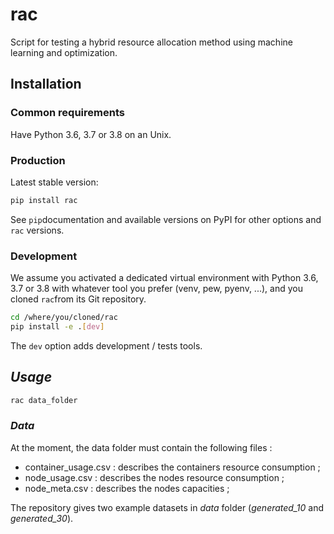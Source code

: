 # **rac**

Script for testing a hybrid resource allocation method using machine learning and optimization.

## Installation

### Common requirements

Have Python 3.6, 3.7 or 3.8 on an Unix.

### Production

Latest stable version:

```bash
pip install rac
```

See `pip`documentation and available versions on PyPI for other options and `rac` versions.

### Development

We assume you activated a dedicated virtual environment with Python 3.6, 3.7 or 3.8 with whatever
tool you prefer (venv, pew, pyenv, ...), and you cloned `rac`from its Git repository.

```bash
cd /where/you/cloned/rac
pip install -e .[dev]
```

The `dev` option adds development / tests tools.

## _Usage_

```bash
rac data_folder
```

### _Data_

At the moment, the data folder must contain the following files :

- container_usage.csv : describes the containers resource consumption ;
- node_usage.csv : describes the nodes resource consumption ;
- node_meta.csv : describes the nodes capacities ;

The repository gives two example datasets in _data_ folder (_generated_10_ and _generated_30_).
